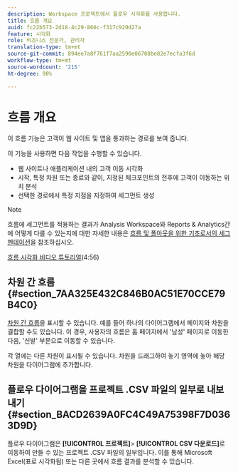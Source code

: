 ```yaml
---
description: Workspace 프로젝트에서 플로우 시각화를 사용합니다.
title: 흐름 개요
uuid: fc22b573-2d18-4c29-866c-f317c920d27a
feature: 시각화
role: 비즈니스 전문가, 관리자
translation-type: tm+mt
source-git-commit: 894ee7a8f761f7aa2590e06708be82e7ecfa3f6d
workflow-type: tm+mt
source-wordcount: '215'
ht-degree: 98%

---
```



# 흐름 개요

이 흐름 기능은 고객이 웹 사이트 및 앱을 통과하는 경로를 보여 줍니다.

이 기능을 사용하면 다음 작업을 수행할 수 있습니다.

* 웹 사이트나 애플리케이션 내의 고객 이동 시각화
* 시작, 특정 차원 또는 종료와 같이, 지정된 체크포인트의 전후에 고객이 이동하는 위치 분석
* 선택한 경로에서 특정 지점을 지정하여 세그먼트 생성

>[!NOTE]
>
>흐름에 세그먼트를 적용하는 결과가 Analysis Workspace와 Reports &amp; Analytics간에 어떻게 다를 수 있는지에 대한 자세한 내용은 [흐름 및 폴아웃을 위한 기초로서의 세그멘테이션](/help/analyze/analysis-workspace/visualizations/fallout/fallout-flow.md)을 참조하십시오.

[흐름 시각화 비디오 튜토리얼](https://docs.adobe.com/content/help/ko-KR/analytics-learn/tutorials/analysis-workspace/analyzing-customer-journeys/flow-visualization.html)(4:56)

## 차원 간 흐름 {#section_7AA325E432C846B0AC51E70CCE79B4C0}

[차원 간 흐름](/help/analyze/analysis-workspace/visualizations/c-flow/multi-dimensional-flow.md)을 표시할 수 있습니다. 예를 들어 하나의 다이어그램에서 페이지와 차원을 결합할 수도 있습니다. 이 경우, 사용자의 흐름은 홈 페이지에서 &#39;남성&#39; 페이지로 이동한 다음, &#39;신발&#39; 부문으로 이동할 수 있습니다.

각 열에는 다른 차원이 표시될 수 있습니다. 차원을 드래그하여 놓기 영역에 놓아 해당 차원을 다이어그램에 추가합니다. 

## 플로우 다이어그램을 프로젝트 .CSV 파일의 일부로 내보내기 {#section_BACD2639A0FC4C49A75398F7D0363D9D}

플로우 다이어그램은 **[!UICONTROL 프로젝트]**> **[!UICONTROL CSV 다운로드]**&#x200B;로 이동하여 만들 수 있는 프로젝트 .CSV 파일의 일부입니다. 이를 통해 Microsoft Excel(표로 시각화됨) 또는 다른 곳에서 흐름 결과를 분석할 수 있습니다.
